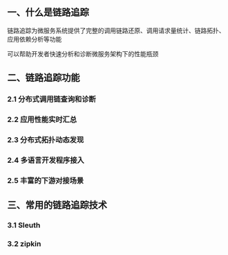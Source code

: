 ## 一、什么是链路追踪

链路追踪为微服务系统提供了完整的调用链路还原、调用请求量统计、链路拓扑、应用依赖分析等功能

可以帮助开发者快速分析和诊断微服务架构下的性能瓶颈

## 二、链路追踪功能

### 2.1 分布式调用链查询和诊断

### 2.2 应用性能实时汇总

### 2.3 分布式拓扑动态发现

### 2.4 多语言开发程序接入

### 2.5 丰富的下游对接场景

## 三、常用的链路追踪技术

### 3.1 Sleuth

### 3.2 zipkin














